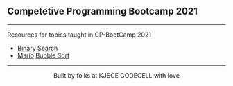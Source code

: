 ## Competetive Programming Bootcamp 2021

---

Resources for topics taught in CP-BootCamp 2021

- [Binary Search](./binary_search.md)
- [Mario](./mario.md)
  [Bubble Sort](./bubble_sort.md)

---

<p align="center"> Built by folks at KJSCE CODECELL with love </p>
